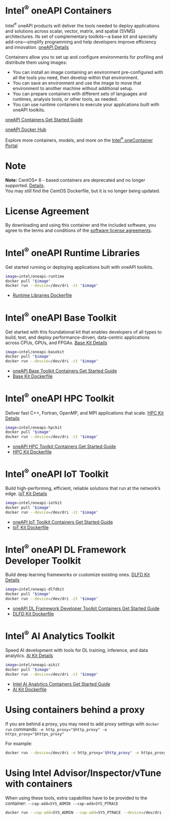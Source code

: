 # Intel<sup>®</sup> oneAPI Containers

Intel<sup>®</sup> oneAPI products will deliver the tools needed to deploy applications and solutions across scalar, vector, matrix, and spatial (SVMS) architectures. Its set of complementary toolkits—a base kit and specialty add-ons—simplify programming and help developers improve efficiency and innovation. [oneAPI Details](https://software.intel.com/oneapi)

Containers allow you to set up and configure environments for profiling and distribute them using images:

* You can install an image containing an environment pre-configured with all the tools you need, then develop within that environment.
* You can save an environment and use the image to move that environment to another machine without additional setup.
* You can prepare containers with different sets of languages and runtimes, analysis tools, or other tools, as needed.
* You can use runtime containers to execute your applications built with oneAPI toolkits.

[oneAPI Containers Get Started Guide](https://software.intel.com/content/www/us/en/develop/tools/containers/get-started.html)

[oneAPI Docker Hub](https://hub.docker.com/r/intel/oneapi)

Explore more containers, models, and more on the [Intel<sup>®</sup> oneContainer Portal](https://software.intel.com/content/www/us/en/develop/tools/containers.html)

# Note
**Note:** CentOS* 8 - based containers are deprecated and no longer supported. [Details](https://www.centos.org/centos-linux-eol/). <br />
You may still find the CentOS Dockerfile, but it is no longer being updated.

# License Agreement

By downloading and using this container and the included software, you agree to the terms and conditions of the [software license agreements](https://github.com/intel/oneapi-containers/tree/master/licensing).

# Intel<sup>®</sup> oneAPI Runtime Libraries

Get started running or deploying applications built with oneAPI toolkits.

```sh
image=intel/oneapi-runtime
docker pull "$image"
docker run --device=/dev/dri -it "$image"
```

* [Runtime Libraries Dockerfile](https://github.com/intel/oneapi-containers/blob/master/images/docker/runtime/)


# Intel<sup>®</sup> oneAPI Base Toolkit

Get started with this foundational kit that enables developers of all types to build, test, and deploy performance-driven, data-centric applications across CPUs, GPUs, and FPGAs. [Base Kit Details](https://software.intel.com/oneapi/base-kit)

```sh
image=intel/oneapi-basekit
docker pull "$image"
docker run --device=/dev/dri -it "$image"
```

* [oneAPI Base Toolkit Containers Get Started Guide](https://software.intel.com/content/www/us/en/develop/documentation/get-started-with-intel-oneapi-base-linux/top/using-containers.html)
* [Base Kit Dockerfile](https://github.com/intel/oneapi-containers/blob/master/images/docker/basekit/)

# Intel<sup>®</sup> oneAPI HPC Toolkit

Deliver fast C++, Fortran, OpenMP, and MPI applications that scale. [HPC Kit Details](https://software.intel.com/oneapi/hpc-kit)

```sh
image=intel/oneapi-hpckit
docker pull "$image"
docker run --device=/dev/dri -it "$image"
```

* [oneAPI HPC Toolkit Containers Get Started Guide](https://software.intel.com/content/www/us/en/develop/documentation/get-started-with-intel-oneapi-hpc-linux/top/using-containers.html)
* [HPC Kit Dockerfile](https://github.com/intel/oneapi-containers/blob/master/images/docker/hpckit/)

# Intel<sup>®</sup> oneAPI IoT Toolkit

Build high-performing, efficient, reliable solutions that run at the network’s edge. [IoT Kit Details](https://software.intel.com/oneapi/iot-kit)

```sh
image=intel/oneapi-iotkit
docker pull "$image"
docker run --device=/dev/dri -it "$image"
```

* [oneAPI IoT Toolkit Containers Get Started Guide](https://software.intel.com/content/www/us/en/develop/documentation/get-started-with-intel-oneapi-iot-linux/top/using-containers.html)
* [IoT Kit Dockerfile](https://github.com/intel/oneapi-containers/blob/master/images/docker/iotkit/)

# Intel<sup>®</sup> oneAPI DL Framework Developer Toolkit

Build deep learning frameworks or customize existing ones. [DLFD Kit Details](https://software.intel.com/oneapi/dlfd-kit)

```sh
image=intel/oneapi-dlfdkit
docker pull "$image"
docker run --device=/dev/dri -it "$image"
```

* [oneAPI DL Framework Developer Toolkit Containers Get Started Guide](https://software.intel.com/content/www/us/en/develop/documentation/get-started-with-intel-oneapi-dlfd-linux/top/using-containers.html)
* [DLFD Kit Dockerfile](https://github.com/intel/oneapi-containers/blob/master/images/docker/dlfdkit/)

# Intel<sup>®</sup> AI Analytics Toolkit

Speed AI development with tools for DL training, inference, and data analytics. [AI Kit Details](https://software.intel.com/oneapi/ai-kit)

```sh
image=intel/oneapi-aikit
docker pull "$image"
docker run --device=/dev/dri -it "$image"
```

* [Intel AI Analytics Containers Get Started Guide](https://software.intel.com/content/www/us/en/develop/documentation/get-started-with-ai-linux/top/using-containers.html)
* [AI Kit Dockerfile](https://github.com/intel/oneapi-containers/blob/master/images/docker/aikit/)

# Using containers behind a proxy

If you are behind a proxy, you may need to add proxy settings with `docker run` commands: `-e http_proxy="$http_proxy" -e https_proxy="$https_proxy"`

For example:

```sh
docker run --device=/dev/dri -e http_proxy="$http_proxy" -e https_proxy="$https_proxy" -it "$image"
```

# Using Intel Advisor/Inspector/vTune with containers

When using these tools, extra capabilites have to be provided to the container: `--cap-add=SYS_ADMIN --cap-add=SYS_PTRACE`

```sh
docker run --cap-add=SYS_ADMIN --cap-add=SYS_PTRACE --device=/dev/dri -it "$image"
```
